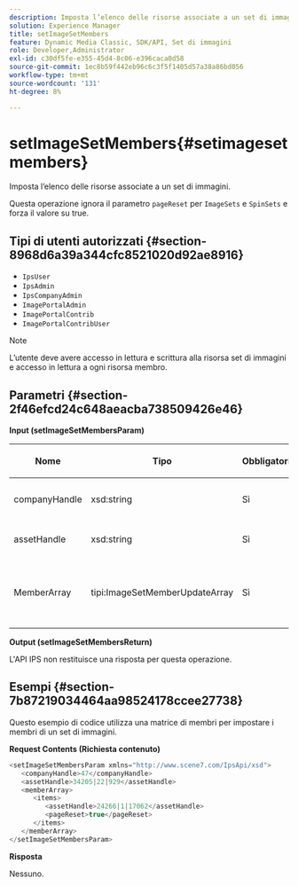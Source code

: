 ```yaml
---
description: Imposta l’elenco delle risorse associate a un set di immagini.
solution: Experience Manager
title: setImageSetMembers
feature: Dynamic Media Classic, SDK/API, Set di immagini
role: Developer,Administrator
exl-id: c30df5fe-e355-45d4-8c06-e396caca0d58
source-git-commit: 1ec8b59f442eb96c6c3f5f1405d57a38a86bd056
workflow-type: tm+mt
source-wordcount: '131'
ht-degree: 8%

---
```


# setImageSetMembers{#setimagesetmembers}

Imposta l’elenco delle risorse associate a un set di immagini.

Questa operazione ignora il parametro `pageReset` per `ImageSets` e `SpinSets` e forza il valore su true.

## Tipi di utenti autorizzati {#section-8968d6a39a344cfc8521020d92ae8916}

* `IpsUser`
* `IpsAdmin`
* `IpsCompanyAdmin`
* `ImagePortalAdmin`
* `ImagePortalContrib`
* `ImagePortalContribUser`

>[!NOTE]
>
>L’utente deve avere accesso in lettura e scrittura alla risorsa set di immagini e accesso in lettura a ogni risorsa membro.

## Parametri {#section-2f46efcd24c648aeacba738509426e46}

**Input (setImageSetMembersParam)**

<table id="table_0CBBB65BCEFD4125A4069A080DFC873A"> 
 <thead> 
  <tr> 
   <th colname="col1" class="entry"> <p>Nome </p> </th> 
   <th colname="col2" class="entry"> <p>Tipo </p> </th> 
   <th colname="col3" class="entry"> <p>Obbligatorio </p> </th> 
   <th colname="col4" class="entry"> <p>Descrizione </p> </th> 
  </tr> 
 </thead>
 <tbody> 
  <tr> 
   <td colname="col1"> <p><span class="codeph"> <span class="varname"> companyHandle</span> </span> </p> </td> 
   <td colname="col2"> <p><span class="codeph"> xsd:string</span> </p> </td> 
   <td colname="col3"> <p>Sì </p> </td> 
   <td colname="col4"> <p>Tratta l'azienda. </p> </td> 
  </tr> 
  <tr> 
   <td colname="col1"> <span class="codeph"> <span class="varname"> assetHandle</span> </span> </td> 
   <td colname="col2"> <span class="codeph"> xsd:string</span> </td> 
   <td colname="col3"> Sì </td> 
   <td colname="col4"> Maniglia del set di immagini. </td> 
  </tr> 
  <tr> 
   <td colname="col1"> <span class="codeph"> <span class="varname"> MemberArray</span> </span> </td> 
   <td colname="col2"> <span class="codeph"> tipi:ImageSetMemberUpdateArray</span> </td> 
   <td colname="col3"> Sì </td> 
   <td colname="col4"> Array di membri di risorse appartenenti al set di immagini. </td> 
  </tr> 
 </tbody> 
</table>

**Output (setImageSetMembersReturn)**

L&#39;API IPS non restituisce una risposta per questa operazione.

## Esempi {#section-7b87219034464aa98524178ccee27738}

Questo esempio di codice utilizza una matrice di membri per impostare i membri di un set di immagini.

**Request Contents (Richiesta contenuto)**

```java
<setImageSetMembersParam xmlns="http://www.scene7.com/IpsApi/xsd">
   <companyHandle>47</companyHandle>
   <assetHandle>34205|22|929</assetHandle>
   <memberArray>
      <items>
         <assetHandle>24266|1|17062</assetHandle>
         <pageReset>true</pageReset>
      </items>
   </memberArray>
</setImageSetMembersParam>
```

**Risposta**

Nessuno.
